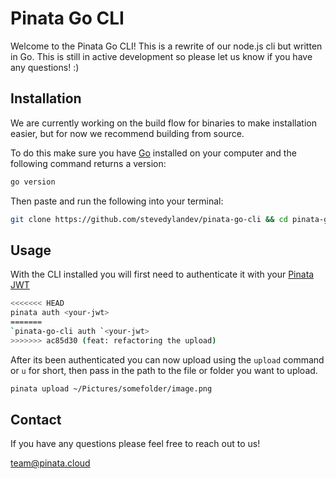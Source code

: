 # Pinata Go CLI

Welcome to the Pinata Go CLI! This is a rewrite of our node.js cli but written in Go. This is still in active development so please let us know if you have any questions! :)

## Installation

We are currently working on the build flow for binaries to make installation easier, but for now we recommend building from source.

To do this make sure you have [Go](https://go.dev/) installed on your computer and the following command returns a version:
```bash
go version
```

Then paste and run the following into your terminal:

```bash
git clone https://github.com/stevedylandev/pinata-go-cli && cd pinata-go-cli && go install .
```

## Usage

With the CLI installed you will first need to authenticate it with your [Pinata JWT](https://docs.pinata.cloud/docs/api-keys)

```bash
<<<<<<< HEAD
pinata auth <your-jwt>
=======
`pinata-go-cli auth `<your-jwt>
>>>>>>> ac85d30 (feat: refactoring the upload)
```

After its been authenticated you can now upload using the `upload` command or `u` for short, then pass in the path to the file or folder you want to upload.

```bash
pinata upload ~/Pictures/somefolder/image.png
```

## Contact

If you have any questions please feel free to reach out to us!

[team@pinata.cloud](mailto:team@pinata.cloud)

